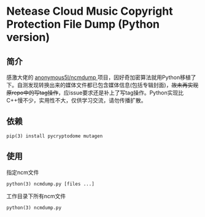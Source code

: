 # Netease Cloud Music Copyright Protection File Dump (Python version)

## 简介

感激大佬的 [anonymous5l/ncmdump ](https://github.com/anonymous5l/ncmdump)项目，因好奇加密算法就用Python移植了下。自测发现转换出来的媒体文件都已包含媒体信息(包括专辑封面)，~~故未再实现原repo中的写tag操作~~，应issue要求还是补上了写tag操作。Python实现比C++慢不少，实用性不大，仅供学习交流，请勿传播扩散。
## 依赖

```
pip(3) install pycryptodome mutagen
```

## 使用

指定ncm文件
```
python(3) ncmdump.py [files ...]
```
工作目录下所有ncm文件
```
python(3) ncmdump.py
```